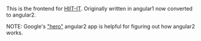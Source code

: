 This is the frontend for [HIIT-IT](https://github.com/jimbasilio/hiit). Originally written in angular1 now converted to angular2.

NOTE: Google's ["hero"](http://plnkr.co/edit/?p=preview) angular2 app is helpful for figuring out how angular2 works.
